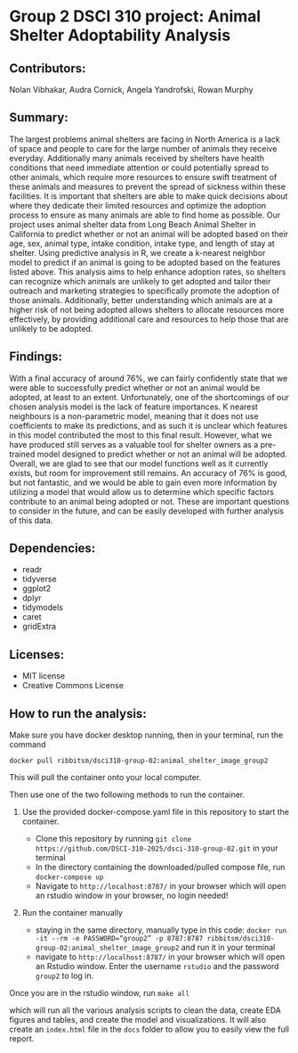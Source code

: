 # Group 2 DSCI 310 project: Animal Shelter Adoptability Analysis
## Contributors:
Nolan Vibhakar, Audra Cornick, Angela Yandrofski, Rowan Murphy

## Summary:
The largest problems animal shelters are facing in North America is a lack of space and people to care for the large number of animals they receive everyday. Additionally many animals received by shelters have health conditions that need immediate attention or could potentially spread to other animals, which require more resources to ensure swift treatment of these animals and measures to prevent the spread of sickness within these facilities. It is important that shelters are able to make quick decisions about where they dedicate their limited resources and optimize the adoption process to ensure as many animals are able to find home as possible.
Our project uses animal shelter data from Long Beach Animal Shelter in California to predict whether or not an animal will be adopted based on their age, sex, animal type, intake condition, intake type, and length of stay at shelter. Using predictive analysis in R, we create a k-nearest neighbor model to predict if an animal is going to be adopted based on the features listed above. 
This analysis aims to help enhance adoption rates, so shelters can recognize which animals are unlikely to get adopted and tailor their outreach and marketing strategies to specifically promote the adoption of those animals. Additionally, better understanding which animals are at a higher risk of not being adopted allows shelters to allocate resources more effectively, by providing additional care and resources to help those that are unlikely to be adopted.

## Findings:
With a final accuracy of around 76%, we can fairly confidently state that we were able to successfully predict whether or not an animal would be adopted, at least to an extent. Unfortunately, one of the shortcomings of our chosen analysis model is the lack of feature importances. K nearest neighbours is a non-parametric model, meaning that it does not use coefficients to make its predictions, and as such it is unclear which features in this model contributed the most to this final result. However, what we have produced still serves as a valuable tool for shelter owners as a pre-trained model designed to predict whether or not an animal will be adopted. Overall, we are glad to see that our model functions well as it currently exists, but room for improvement still remains. An accuracy of 76% is good, but not fantastic, and we would be able to gain even more information by utilizing a model that would allow us to determine which specific factors contribute to an animal being adopted or not. These are important questions to consider in the future, and can be easily developed with further analysis of this data.

## Dependencies:
- readr
- tidyverse
- ggplot2
- dplyr
- tidymodels
- caret
- gridExtra

## Licenses:
- MIT license
- Creative Commons License

## How to run the analysis:
Make sure you have docker desktop running, then in your terminal, run the command

`docker pull ribbitsm/dsci310-group-02:animal_shelter_image_group2`

This will pull the container onto your local computer. 

Then use one of the two following methods to run the container.

1. Use the provided docker-compose.yaml file in this repository to start the container.
   - Clone this repository by running `git clone https://github.com/DSCI-310-2025/dsci-310-group-02.git` in your terminal
   - In the directory containing the downloaded/pulled compose file, run `docker-compose up`
   - Navigate to `http://localhost:8787/` in your browser which will open an rstudio window in your browser, no login needed!

2. Run the container manually
   - staying in the same directory, manually type in this code: `docker run -it --rm -e PASSWORD=“group2” -p 8787:8787 ribbitsm/dsci310-group-02:animal_shelter_image_group2` and run it in your terminal
   - navigate to `http://localhost:8787/` in your browser which will open an Rstudio window. Enter the username `rstudio` and the password `group2` to log in.

Once you are in the rstudio window, run
`make all`

which will run all the various analysis scripts to clean the data, create EDA figures and tables, and create the model and visualizations. It will also create an `index.html` file in the `docs` folder to allow you to easily view the full report.


